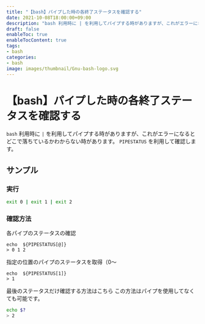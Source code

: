 ```yaml
---
title: "【bash】パイプした時の各終了ステータスを確認する"
date: 2021-10-08T18:00:00+09:00
description: "bash 利用時に | を利用してパイプする時がありますが、これがエラーになるとどこで落ちているかわからない時があります。"
draft: false
enableToc: true
enableTocContent: true
tags: 
- bash
categories: 
- bash
image: images/thumbnail/Gnu-bash-logo.svg
---
```


# 【bash】パイプした時の各終了ステータスを確認する
`bash` 利用時に `|` を利用してパイプする時がありますが、これがエラーになるとどこで落ちているかわからない時があります。
`PIPESTATUS` を利用して確認します。

## サンプル

### 実行
``` bash
exit 0 | exit 1 | exit 2
```

### 確認方法

各パイプのステータスの確認
```
echo  ${PIPESTATUS[@]}
> 0 1 2
```

指定の位置のパイプのステータスを取得（0～
```
echo  ${PIPESTATUS[1]}
> 1
```

最後のステータスだけ確認する方法はこちら
この方法はパイプを使用してなくても可能です。
``` bash
echo $?
> 2
```